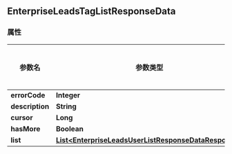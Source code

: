 <a name="EnterpriseLeadsTagListResponseData"></a>
## EnterpriseLeadsTagListResponseData
### 属性
参数名 | 参数类型 | 参数描述 | 备注
------------ | ------------- | ------------- | -------------
**errorCode** | **Integer** |  |  required 
**description** | **String** |  |  required 
**cursor** | **Long** |  |  required 
**hasMore** | **Boolean** |  |  required 
**list** | [**List&lt;EnterpriseLeadsUserListResponseDataResponse&gt;**](#EnterpriseLeadsUserListResponseDataResponse) |  |  optional





<markdown src="./EnterpriseLeadsUserListResponseDataResponse.md"/>
